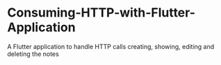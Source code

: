 # Consuming-HTTP-with-Flutter-Application
 A Flutter application to handle HTTP calls creating, showing, editing and deleting the notes
